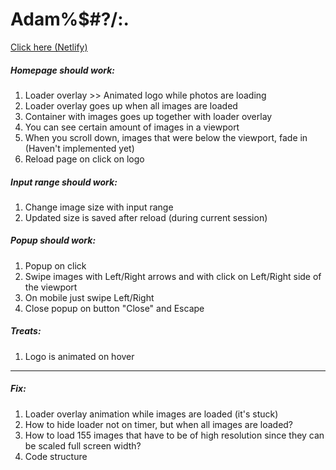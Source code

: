 
# Adam%$#?/:. 
[Click here (Netlify)](https://keen-mermaid-60e716.netlify.app/)

##### Homepage should work:
1. Loader overlay >> Animated logo while photos are loading
2. Loader overlay goes up when all images are loaded
3. Container with images goes up together with loader overlay
4. You can see certain amount of images in a viewport
5. When you scroll down, images that were below the viewport, fade in (Haven't implemented yet)
6. Reload page on click on logo

##### Input range should work:
1. Change image size with input range
2. Updated size is saved after reload (during current session)

##### Popup should work:
1. Popup on click
2. Swipe images with Left/Right arrows and with click on Left/Right side of the viewport
3. On mobile just swipe Left/Right
4. Close popup on button "Close" and Escape

##### Treats:
1. Logo is animated on hover

---

##### Fix:
1. Loader overlay animation while images are loaded (it's stuck)
2. How to hide loader not on timer, but when all images are loaded?
3. How to load 155 images that have to be of high resolution since they can be scaled full screen width?
4. Code structure
